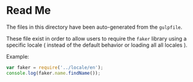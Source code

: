 # Read Me

The files in this directory have been auto-generated from the `gulpfile`.

These file exist in order to allow users to require the `faker` library using a specific locale ( instead of the default behavior or loading all all locales ).

Example:

``` js
var faker = require('../locale/en');
console.log(faker.name.findName());
```
